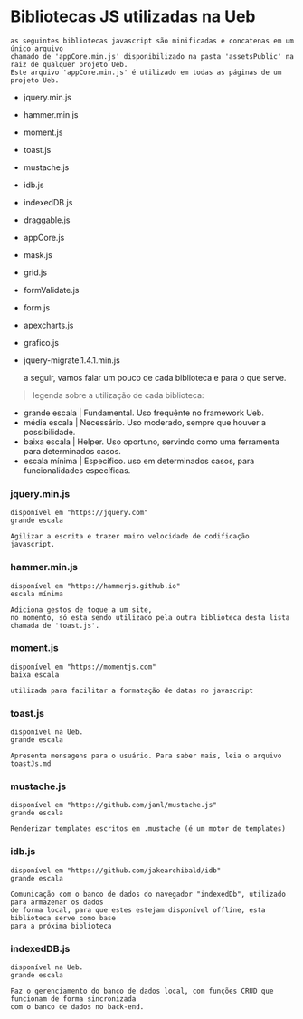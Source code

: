 # Bibliotecas JS utilizadas na Ueb
    as seguintes bibliotecas javascript são minificadas e concatenas em um único arquivo 
    chamado de 'appCore.min.js' disponibilizado na pasta 'assetsPublic' na raiz de qualquer projeto Ueb.
    Este arquivo 'appCore.min.js' é utilizado em todas as páginas de um projeto Ueb.
    
* jquery.min.js
* hammer.min.js
* moment.js
* toast.js
* mustache.js
* idb.js
* indexedDB.js
* draggable.js
* appCore.js
* mask.js
* grid.js
* formValidate.js
* form.js
* apexcharts.js
* grafico.js
* jquery-migrate.1.4.1.min.js


    a seguir, vamos falar um pouco de cada biblioteca e para o que serve.

>legenda sobre a utilização de cada biblioteca:

* grande escala | Fundamental. Uso frequênte no framework Ueb.
* média escala  | Necessário. Uso moderado, sempre que houver a possibilidade.
* baixa escala  | Helper. Uso oportuno, servindo como uma ferramenta para determinados casos.
* escala mínima  | Específico. uso em determinados casos, para funcionalidades específicas.

### jquery.min.js
    disponível em "https://jquery.com"
    grande escala
    
    Agilizar a escrita e trazer mairo velocidade de codificação javascript.
    
### hammer.min.js
    disponível em "https://hammerjs.github.io"
    escala mínima
    
    Adiciona gestos de toque a um site, 
    no momento, só esta sendo utilizado pela outra biblioteca desta lista chamada de 'toast.js'.
    
### moment.js
    disponível em "https://momentjs.com"
    baixa escala
    
    utilizada para facilitar a formatação de datas no javascript
    
### toast.js
    disponível na Ueb.
    grande escala
    
    Apresenta mensagens para o usuário. Para saber mais, leia o arquivo toastJs.md
    
### mustache.js
    disponível em "https://github.com/janl/mustache.js"
    grande escala
    
    Renderizar templates escritos em .mustache (é um motor de templates)
    
### idb.js
    disponível em "https://github.com/jakearchibald/idb"
    grande escala
    
    Comunicação com o banco de dados do navegador "indexedDb", utilizado para armazenar os dados
    de forma local, para que estes estejam disponível offline, esta biblioteca serve como base 
    para a próxima biblioteca
    
### indexedDB.js
    disponível na Ueb.
    grande escala
    
    Faz o gerenciamento do banco de dados local, com funções CRUD que funcionam de forma sincronizada
    com o banco de dados no back-end.
    